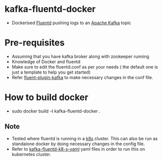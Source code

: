 # kafka-fluentd-docker
 - Dockerised [Fluentd](https://www.fluentd.org/) pushing logs to an [Apache Kafka](http://kafka.apache.org/) topic

# Pre-requisites
- Assuming that you have kafka broker along with zookeeper running
- Knowledge of Docker and fluentd
- Make sure to edit the fluentd.conf as per your needs ( the default one is just a template to   help you get started)
- Refer [fluent-plugin-kafka](https://github.com/fluent/fluent-plugin-kafka) to make necessary changes in the conf file.

# How to build docker
- sudo docker build -t kafka-fluentd-docker .

## Note
- Tested where fluentd is running in a [k8s](https://kubernetes.io/) cluster. This can also be run as standalone docker by doing necessary changes in the config file.
- Refer to [kafka-fluentd-k8-s-yaml](https://github.com/sai3010/kafka-fluentd-k8-s-yaml) yaml files in order to run this on kubernetes cluster.